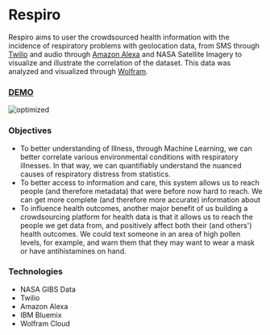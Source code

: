 # Respiro
Respiro aims to user the crowdsourced health information with the incidence of respiratory problems with geolocation data, from SMS through [Twilio](https://www.twilio.com) and audio through [Amazon Alexa](http://alexa.amazon.com/) and NASA Satellite Imagery to visualize and illustrate the correlation of the dataset. This data was analyzed and visualized through [Wolfram](http://www.wolfram.com/).

### [DEMO](http://gibs.mybluemix.net/gibs/)

![optimized](https://cloud.githubusercontent.com/assets/719938/14872517/14b034fc-0cbb-11e6-91d8-622b8bb9289c.gif)

### Objectives
- To better understanding of Illness, through Machine Learning, we can better correlate various environmental conditions with respiratory illnesses. In that way, we can quantifiably understand the nuanced causes of respiratory distress from statistics.
- To better access to information and care, this system allows us to reach people (and therefore metadata) that were before now hard to reach. We can get more complete (and therefore more accurate) information about
- To influence health outcomes, another major benefit of us building a crowdsourcing platform for health data is that it allows us to reach the people we get data from, and positively affect both their (and others') health outcomes. We could text someone in an area of high pollen levels, for example, and warn them that they may want to wear a mask or have antihistamines on hand.

### Technologies
- NASA GIBS Data
- Twilio
- Amazon Alexa
- IBM Bluemix
- Wolfram Cloud
